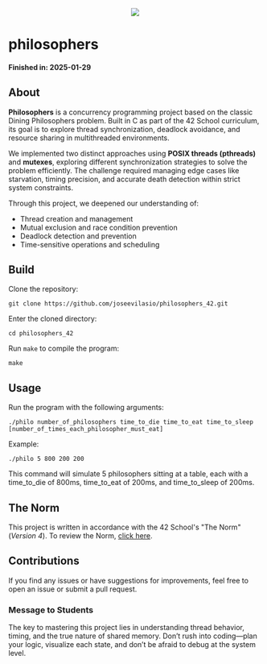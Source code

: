 <p align="center">
	<img src="https://img.shields.io/github/last-commit/joseevilasio/philosophers_42?color=%2312bab9&style=flat-square"/>
</p>

# philosophers

#### Finished in: 2025-01-29

## About

**Philosophers** is a concurrency programming project based on the classic Dining Philosophers problem. Built in C as part of the 42 School curriculum, its goal is to explore thread synchronization, deadlock avoidance, and resource sharing in multithreaded environments.

We implemented two distinct approaches using **POSIX threads (pthreads)** and **mutexes**, exploring different synchronization strategies to solve the problem efficiently. The challenge required managing edge cases like starvation, timing precision, and accurate death detection within strict system constraints.

Through this project, we deepened our understanding of:
- Thread creation and management
- Mutual exclusion and race condition prevention
- Deadlock detection and prevention
- Time-sensitive operations and scheduling

## Build

Clone the repository:
```shell
git clone https://github.com/joseevilasio/philosophers_42.git
```
Enter the cloned directory:
```shell
cd philosophers_42
```
Run `make` to compile the program:
```shell
make
```

## Usage

Run the program with the following arguments:
```shell
./philo number_of_philosophers time_to_die time_to_eat time_to_sleep [number_of_times_each_philosopher_must_eat]
```

Example:
```shell
./philo 5 800 200 200
```

This command will simulate 5 philosophers sitting at a table, each with a time_to_die of 800ms, time_to_eat of 200ms, and time_to_sleep of 200ms.

## The Norm

This project is written in accordance with the 42 School's "The Norm" (_Version 4_). To review the Norm, [click here](https://github.com/42School/norminette/blob/master/pdf/en.norm.pdf).

## Contributions

If you find any issues or have suggestions for improvements, feel free to open an issue or submit a pull request.

### Message to Students

The key to mastering this project lies in understanding thread behavior, timing, and the true nature of shared memory. Don’t rush into coding—plan your logic, visualize each state, and don’t be afraid to debug at the system level.
